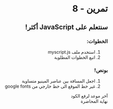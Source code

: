 <div dir="rtl">

# تمرين - 8

## سنتعلم على JavaScript أكثر!


### الخطوات:

1. استخدم ملف myscript.js
2. اتبع الخطوات المطلوبة

### بونص!

1. اجعل المسافة بين عناصر المينيو متساوية
2. غير خط الموقع الى خط خارجي من google fonts

آخر موعد لرفع الكود\
نهاية المحاضرة

</div>
